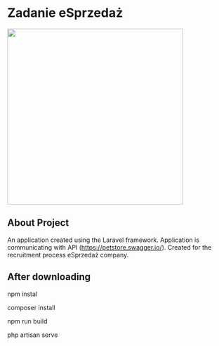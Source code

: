 # Zadanie eSprzedaż
 
<img src="https://karol-jedrzejak.github.io/static/media/8.68a629e14199057f61f4.jpg" height="400">

## About Project

An application created using the Laravel framework. Application is communicating with API (https://petstore.swagger.io/). Created for the recruitment process eSprzedaż company.

## After downloading

npm instal

composer install

npm run build

php artisan serve
